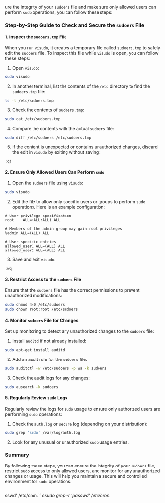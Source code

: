 ure the integrity of your `sudoers` file and make sure only allowed users can perform `sudo` operations, you can follow these steps:

### Step-by-Step Guide to Check and Secure the `sudoers` File

#### 1. Inspect the `sudoers.tmp` File

When you run `visudo`, it creates a temporary file called `sudoers.tmp` to safely edit the `sudoers` file. To inspect this file while `visudo` is open, you can follow these steps:

1. Open `visudo`:
```sh
sudo visudo
```

2. In another terminal, list the contents of the `/etc` directory to find the `sudoers.tmp` file:
```sh
ls -l /etc/sudoers.tmp
```

3. Check the contents of `sudoers.tmp`:
```sh
sudo cat /etc/sudoers.tmp
```

4. Compare the contents with the actual `sudoers` file:
```sh
sudo diff /etc/sudoers /etc/sudoers.tmp
```

5. If the content is unexpected or contains unauthorized changes, discard the edit in `visudo` by exiting without saving:
```plaintext
:q!
```

#### 2. Ensure Only Allowed Users Can Perform `sudo`

1. Open the `sudoers` file using `visudo`:
```sh
sudo visudo
```

2. Edit the file to allow only specific users or groups to perform `sudo` operations. Here is an example configuration:
```plaintext
# User privilege specification
root    ALL=(ALL:ALL) ALL

# Members of the admin group may gain root privileges
%admin ALL=(ALL) ALL

# User-specific entries
allowed_user1 ALL=(ALL) ALL
allowed_user2 ALL=(ALL) ALL
```

3. Save and exit `visudo`:
```plaintext
:wq
```

#### 3. Restrict Access to the `sudoers` File

Ensure that the `sudoers` file has the correct permissions to prevent unauthorized modifications:

```sh
sudo chmod 440 /etc/sudoers
sudo chown root:root /etc/sudoers
```

#### 4. Monitor `sudoers` File for Changes

Set up monitoring to detect any unauthorized changes to the `sudoers` file:

1. Install `auditd` if not already installed:
```sh
sudo apt-get install auditd
```

2. Add an audit rule for the `sudoers` file:
```sh
sudo auditctl -w /etc/sudoers -p wa -k sudoers
```

3. Check the audit logs for any changes:
```sh
sudo ausearch -k sudoers
```

#### 5. Regularly Review `sudo` Logs

Regularly review the logs for `sudo` usage to ensure only authorized users are performing `sudo` operations:

1. Check the `auth.log` or `secure` log (depending on your distribution):
```sh
sudo grep 'sudo' /var/log/auth.log
```

2. Look for any unusual or unauthorized `sudo` usage entries.

### Summary

By following these steps, you can ensure the integrity of your `sudoers` file, restrict `sudo` access to only allowed users, and monitor for any unauthorized changes or usage. This will help you maintain a secure and controlled environment for `sudo` operations.
```
```
 sswd' /etc/cron.*``
esudo grep -r 'passwd' /etc/cron.*                                                                                                              ```
                                                                                                            ```
                                                                                                      ```
                                                                                                   ```
                                                                                             ```
                                                                                          ```
                                                                                          ```
                                                                                          ```
                                                                                    ```
                                                                                 ```
                                                         ```
                                                      ```
                                                ```
                                             ```
                                       ```
                                    ```
                              ```
                           ```
                     ```
                  ```
            ```
         ```
   ```
